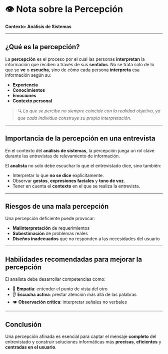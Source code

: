 # 👁️ Nota sobre la Percepción  
**Contexto: Análisis de Sistemas**

---

## ¿Qué es la percepción?

La **percepción** es el proceso por el cual las personas **interpretan** la información que reciben a través de sus **sentidos**. No se trata solo de lo que se **ve** o **escucha**, sino de cómo cada persona **interpreta** esa información según su:

- **Experiencia**
- **Conocimientos**
- **Emociones**
- **Contexto personal**

> 🔍 *Lo que se percibe no siempre coincide con la realidad objetiva, ya que cada individuo construye su propia interpretación.*

---

## Importancia de la percepción en una entrevista

En el contexto del **análisis de sistemas**, la percepción juega un rol clave durante las entrevistas de relevamiento de información.

El **analista** no solo debe escuchar lo que el entrevistado dice, sino también:

- Interpretar lo que **no se dice** explícitamente.
- Observar **gestos**, **expresiones faciales** y **tono de voz**.
- Tener en cuenta el **contexto** en el que se realiza la entrevista.

---

## Riesgos de una mala percepción

Una percepción deficiente puede provocar:

- **Malinterpretación** de requerimientos
- **Subestimación** de problemas reales
- **Diseños inadecuados** que no responden a las necesidades del usuario

---

## Habilidades recomendadas para mejorar la percepción

El analista debe desarrollar competencias como:

- 🧠 **Empatía**: entender el punto de vista del otro  
- 👂 **Escucha activa**: prestar atención más allá de las palabras  
- 👁️ **Observación crítica**: interpretar señales no verbales

---

## Conclusión

Una percepción afinada es esencial para captar el mensaje **completo** del entrevistado y construir soluciones informáticas más **precisas**, **eficientes** y **centradas en el usuario**.


